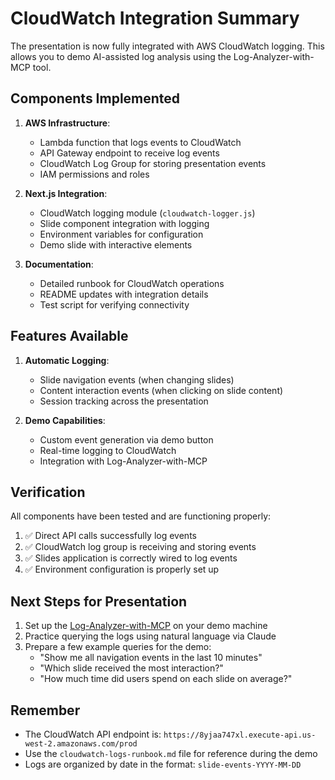 # CloudWatch Integration Summary

The presentation is now fully integrated with AWS CloudWatch logging. This allows you to demo AI-assisted log analysis using the Log-Analyzer-with-MCP tool.

## Components Implemented

1. **AWS Infrastructure**:
   - Lambda function that logs events to CloudWatch
   - API Gateway endpoint to receive log events
   - CloudWatch Log Group for storing presentation events
   - IAM permissions and roles

2. **Next.js Integration**:
   - CloudWatch logging module (`cloudwatch-logger.js`)
   - Slide component integration with logging
   - Environment variables for configuration
   - Demo slide with interactive elements

3. **Documentation**:
   - Detailed runbook for CloudWatch operations
   - README updates with integration details
   - Test script for verifying connectivity

## Features Available

1. **Automatic Logging**:
   - Slide navigation events (when changing slides)
   - Content interaction events (when clicking on slide content)
   - Session tracking across the presentation

2. **Demo Capabilities**:
   - Custom event generation via demo button
   - Real-time logging to CloudWatch
   - Integration with Log-Analyzer-with-MCP

## Verification

All components have been tested and are functioning properly:

1. ✅ Direct API calls successfully log events
2. ✅ CloudWatch log group is receiving and storing events
3. ✅ Slides application is correctly wired to log events
4. ✅ Environment configuration is properly set up

## Next Steps for Presentation

1. Set up the [Log-Analyzer-with-MCP](https://github.com/awslabs/Log-Analyzer-with-MCP) on your demo machine
2. Practice querying the logs using natural language via Claude
3. Prepare a few example queries for the demo:
   - "Show me all navigation events in the last 10 minutes"
   - "Which slide received the most interaction?"
   - "How much time did users spend on each slide on average?"

## Remember

- The CloudWatch API endpoint is: `https://8yjaa747xl.execute-api.us-west-2.amazonaws.com/prod`
- Use the `cloudwatch-logs-runbook.md` file for reference during the demo
- Logs are organized by date in the format: `slide-events-YYYY-MM-DD`